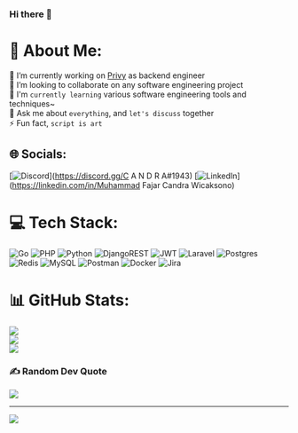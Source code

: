 ### Hi there 👋

# 💫 About Me:
🔭 I’m currently working on [Privy](https://privy.id/) as backend engineer<br>👯 I’m looking to collaborate on any software engineering project<br>🌱 I'm `currently learning` various software engineering tools and techniques~<br>💬 Ask me about `everything`, and `let's discuss` together<br>⚡ Fun fact, `script is art`


## 🌐 Socials:
[![Discord](https://img.shields.io/badge/Discord-%237289DA.svg?logo=discord&logoColor=white)](https://discord.gg/C A N D R A#1943) [![LinkedIn](https://img.shields.io/badge/LinkedIn-%230077B5.svg?logo=linkedin&logoColor=white)](https://linkedin.com/in/Muhammad Fajar Candra Wicaksono) 

# 💻 Tech Stack:
![Go](https://img.shields.io/badge/go-%2300ADD8.svg?style=plastic&logo=go&logoColor=white) ![PHP](https://img.shields.io/badge/php-%23777BB4.svg?style=plastic&logo=php&logoColor=white) ![Python](https://img.shields.io/badge/python-3670A0?style=plastic&logo=python&logoColor=ffdd54) ![DjangoREST](https://img.shields.io/badge/DJANGO-REST-ff1709?style=plastic&logo=django&logoColor=white&color=ff1709&labelColor=gray) ![JWT](https://img.shields.io/badge/JWT-black?style=plastic&logo=JSON%20web%20tokens) ![Laravel](https://img.shields.io/badge/laravel-%23FF2D20.svg?style=plastic&logo=laravel&logoColor=white) ![Postgres](https://img.shields.io/badge/postgres-%23316192.svg?style=plastic&logo=postgresql&logoColor=white) ![Redis](https://img.shields.io/badge/redis-%23DD0031.svg?style=plastic&logo=redis&logoColor=white) ![MySQL](https://img.shields.io/badge/mysql-%2300f.svg?style=plastic&logo=mysql&logoColor=white) ![Postman](https://img.shields.io/badge/Postman-FF6C37?style=plastic&logo=postman&logoColor=white) ![Docker](https://img.shields.io/badge/docker-%230db7ed.svg?style=plastic&logo=docker&logoColor=white) ![Jira](https://img.shields.io/badge/jira-%230A0FFF.svg?style=plastic&logo=jira&logoColor=white)
# 📊 GitHub Stats:
![](https://github-readme-stats.vercel.app/api?username=fajarcandraaa&theme=dark&hide_border=true&include_all_commits=false&count_private=false)<br/>
![](https://github-readme-streak-stats.herokuapp.com/?user=fajarcandraaa&theme=dark&hide_border=true)<br/>
![](https://github-readme-stats.vercel.app/api/top-langs/?username=fajarcandraaa&theme=dark&hide_border=true&include_all_commits=false&count_private=false&layout=compact)

### ✍️ Random Dev Quote
![](https://quotes-github-readme.vercel.app/api?type=horizontal&theme=dark)

---
[![](https://visitcount.itsvg.in/api?id=fajarcandraaa&icon=0&color=0)](https://visitcount.itsvg.in)

<!-- Proudly created with GPRM ( https://gprm.itsvg.in ) -->
